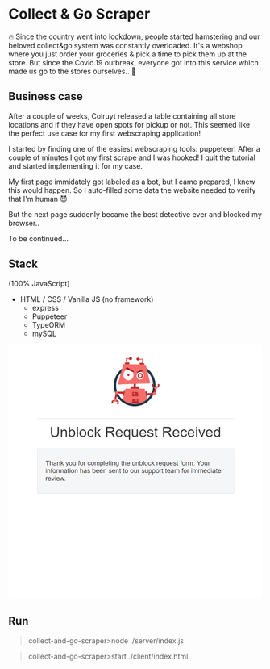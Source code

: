 # Collect & Go Scraper

🔥 Since the country went into lockdown, people started hamstering and our beloved collect&go system was constantly overloaded. It's a webshop where you just order your groceries & pick a time to pick them up at the store. But since the Covid.19 outbreak, everyone got into this service which made us go to the stores ourselves.. 🎪

## Business case

After a couple of weeks, Colruyt released a table containing all store locations and if they have open spots for pickup or not. This seemed like the perfect use case for my first webscraping application! 

I started by finding one of the easiest webscraping tools: puppeteer! After a couple of minutes I got my first scrape and I was hooked! I quit the tutorial and started implementing it for my case.

My first page immidately got labeled as a bot, but I came prepared, I knew this would happen. So I auto-filled some data the website needed to verify that I'm human 😈 

But the next page suddenly became the best detective ever and blocked my browser.. 

To be continued...


## Stack

(100% JavaScript)
- HTML / CSS / Vanilla JS (no framework)
  - express
  - Puppeteer
  - TypeORM
  - mySQL 


![blocking-page-screenshot](/server/example.png)

## Run

> collect-and-go-scraper>node ./server/index.js

> collect-and-go-scraper>start ./client/index.html